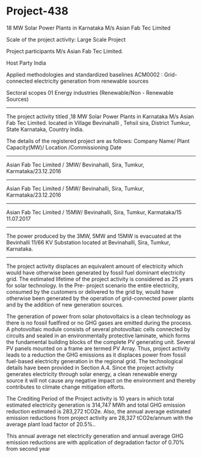 # Project-438
18 MW Solar Power Plants in Karnataka M/s Asian Fab Tec Limited

Scale of the project activity: Large Scale Project

Project participants M/s Asian Fab Tec Limited.

Host Party India

Applied methodologies and standardized baselines ACM0002 : Grid-connected electricity
generation from renewable sources

Sectoral scopes 01 Energy industries (Renewable/Non -
Renewable Sources)

________________
The project activity titled ,18 MW Solar Power Plants in Karnataka M/s Asian Fab Tec Limited.
located in Village Bevinahalli , Tehsil sira, District Tumkur, State Karnataka, Country India.

The details of the registered project are as follows:
Company Name/ Plant Capacity(MW)/ Location /Commissioning Date
________________
Asian Fab Tec Limited / 3MW/ Bevinahalli, Sira, Tumkur, Karmataka/23.12.2016
_____________________
Asian Fab Tec Limited / 5MW/ Bevinahalli, Sira, Tumkur, Karmataka/23.12.2016
____________
Asian Fab Tec Limited / 15MW/ Bevinahalli, Sira, Tumkur, Karmataka/15 11.07.2017
_______________________________________
The power produced by the 3MW, 5MW and 15MW is evacuated at the Bevinhalli 11/66 KV Substation located at Bevinahalli, Sira, Tumkur, Karnataka.
____________________
The project activity displaces an equivalent amount of electricity which would have otherwise been
generated by fossil fuel dominant electricity grid. The estimated lifetime of the project activity is
considered as 25 years for solar technology. In the Pre- project scenario the entire electricity,
consumed by the customers or delivered to the grid by, would have otherwise been generated by the
operation of grid-connected power plants and by the addition of new generation sources.

The generation of power from solar photovoltaics is a clean technology as there is no fossil fuelfired or no GHG gases are emitted during the process. A photovoltaic module consists of several
photovoltaic cells connected by circuits and sealed in an environmentally protective laminate,
which forms the fundamental building blocks of the complete PV generating unit. Several PV
panels mounted on a frame are termed PV Array. Thus, project activity leads to a reduction the
GHG emissions as it displaces power from fossil fuel-based electricity generation in the regional
grid. The technological details have been provided in Section A.4. Since the project activity
generates electricity through solar energy, a clean renewable energy source it will not cause any
negative impact on the environment and thereby contributes to climate change mitigation efforts.

The Crediting Period of the Project activity is 10 years in which total estimated electricity
generation is 314,747 MWh and total GHG emission reduction estimated is 283,272 tCO2e. Also,
the annual average estimated emission reductions from project activity are 28,327 tCO2e/annum
with the average plant load factor of 20.5%.. 

This annual average net electricity generation and
annual average GHG emission reductions are with application of degradation factor of 0.70% from
second year
